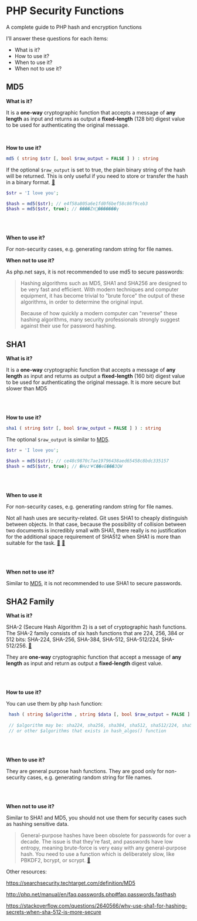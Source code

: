   # PHP Security Functions

A complete guide to PHP hash and encryption functions

I'll answer these questions for each items:

  - What is it?
  - How to use it?
  - When to use it?
  - When not to use it?



  ## MD5
**What is it?**

It is a **one-way** cryptographic function that accepts a message of **any length** as input and returns as output a **fixed-length** (128 bit) digest value to be used for authenticating the original message.


<br>

**How to use it?**

  ```php
md5 ( string $str [, bool $raw_output = FALSE ] ) : string
  ```

If the optional `$raw_output` is set to true, the plain binary string of the hash will be returned. This is only useful if you need to store or transfer the hash in a binary format.  [🔗](https://stackoverflow.com/a/7811439/3578287)

  ```php
  $str = 'I love you';

  $hash = md5($str); // e4f58a805a6e1fd0f6bef58c86f9ceb3
  $hash = md5($str, true); // ����Zn�������γ
  ```

<br>
<br>

**When to use it?**

For non-security cases, e.g. generating random string for file names. 



**When not to use it?**

As php.net says, it is not recommended to use md5 to secure passwords:

  >  Hashing algorithms such as MD5, SHA1 and SHA256 are designed to be very fast and efficient. With modern techniques and computer equipment, it has become trivial to "brute force" the output of these algorithms, in order to determine the original input.
  >
  >  Because of how quickly a modern computer can "reverse" these hashing algorithms, many security professionals strongly suggest against their use for password hashing.



  ## SHA1

**What is it?**

It is a **one-way** cryptographic function that accepts a message of **any length** as input and returns as output a **fixed-length** (160 bit) digest value to be used for authenticating the original message. It is more secure but slower than MD5

<br><br>

**How to use it?**

  ```php
sha1 ( string $str [, bool $raw_output = FALSE ] ) : string
  ```
The optional `$raw_output` is similar to [MD5](https://github.com/AliN11/php-security-functions#md5).

  ```php
$str = 'I love you';

$hash = md5($str); // ce48c9870c7ae19796438aed65458c8bdc335157
$hash = md5($str, true); // �HɇzᗖC��eE���3QW
  ```

<br><br>

**When to use it**

For non-security cases, e.g. generating random string for file names. 

Not all hash uses are security-related. Git uses SHA1 to cheaply distinguish between objects. In that case, because the possibility of collision between two documents is incredibly small with SHA1, there really is no justification for the additional space requirement of SHA512 when SHA1 is more than suitable for the task. [🔗](https://stackoverflow.com/a/2640600/3578287) [🔗](https://stackoverflow.com/questions/2640566/why-use-sha1-for-hashing-secrets-when-sha-512-is-more-secure#comment2655203_2640566)

<br><br>

**When not to use it?**

Similar to [MD5](https://github.com/AliN11/php-security-functions#md5), it is not recommended to use SHA1 to secure passwords.



## SHA2 Family

**What is it?**

SHA-2 (Secure Hash Algorithm 2) is a set of cryptographic hash functions. The SHA-2 family consists of six hash functions that are 224, 256, 384 or 512 bits: SHA-224, SHA-256, SHA-384, SHA-512, SHA-512/224, SHA-512/256. [🔗](https://en.wikipedia.org/wiki/SHA-2)

They are **one-way** cryptographic function that accept a message of **any length** as input and return as output a **fixed-length** digest value.

<br><br>

**How to use it?**

You can use them by php `hash` function:

```php
 hash ( string $algorithm , string $data [, bool $raw_output = FALSE ] ) : string
     
 // $algorithm may be: sha224, sha256, sha384, sha512, sha512/224, sha512/256
 // or other $algorithms that exists in hash_algos() function
```

<br><br>

**When to use it?**

They are general purpose hash functions. They are good only for non-security cases, e.g. generating random string for file names. 

<br><br>

**When not to use it?**

Similar to SHA1 and MD5, you should not use them for security cases such as hashing sensitive data. 

> General-purpose hashes have been obsolete for passwords for over a decade. The issue is that they're fast, and passwords have low entropy, meaning brute-force is very easy with any general-purpose hash. You need to use a function which is deliberately slow, like PBKDF2, bcrypt, or scrypt.  [🔗](https://security.stackexchange.com/a/90065/102970)



Other resources:

https://searchsecurity.techtarget.com/definition/MD5

http://php.net/manual/en/faq.passwords.php#faq.passwords.fasthash

https://stackoverflow.com/questions/2640566/why-use-sha1-for-hashing-secrets-when-sha-512-is-more-secure

